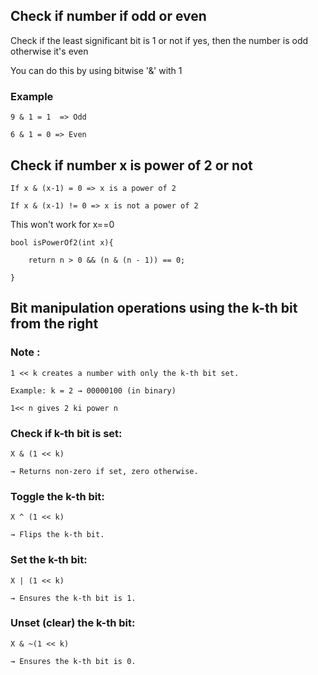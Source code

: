 ## Check if number if odd or even

Check if the least significant bit is 1 or not
if yes, then the number is odd otherwise it's even

You can do this by using bitwise '&' with 1

### Example

```
9 & 1 = 1  => Odd

6 & 1 = 0 => Even
```

## Check if number x is power of 2 or not

```
If x & (x-1) = 0 => x is a power of 2

If x & (x-1) != 0 => x is not a power of 2
```

This won't work for x==0

```
bool isPowerOf2(int x){

    return n > 0 && (n & (n - 1)) == 0;

}
```

## Bit manipulation operations using the k-th bit from the right

### Note :

```
1 << k creates a number with only the k-th bit set.

Example: k = 2 → 00000100 (in binary)

1<< n gives 2 ki power n

```

### Check if k-th bit is set:

```
X & (1 << k) 

→ Returns non-zero if set, zero otherwise.
```

### Toggle the k-th bit:

```
X ^ (1 << k)

→ Flips the k-th bit.
```

### Set the k-th bit:

```
X | (1 << k)

→ Ensures the k-th bit is 1.
```

### Unset (clear) the k-th bit:

```
X & ~(1 << k)

→ Ensures the k-th bit is 0.
```
